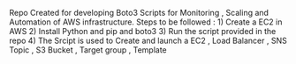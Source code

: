 Repo Created for developing Boto3 Scripts for Monitoring , Scaling and Automation of AWS infrastructure.
Steps to be followed : 1) Create a EC2 in AWS 
                       2) Install Python and pip and boto3 
                       3) Run the script provided in the repo 
                       4) The Srcipt is used to Create and launch a EC2 , Load Balancer , SNS Topic , S3 Bucket , Target group , Template
